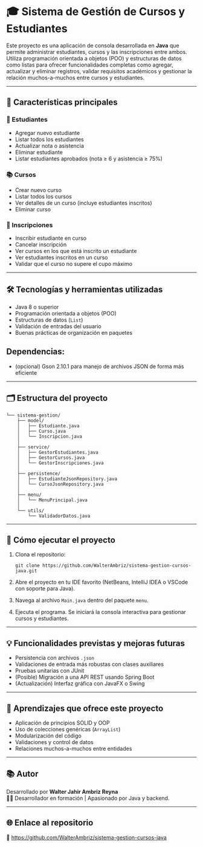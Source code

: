 
# 🎓 Sistema de Gestión de Cursos y Estudiantes

Este proyecto es una aplicación de consola desarrollada en **Java** que permite administrar estudiantes, cursos y las inscripciones entre ambos. Utiliza programación orientada a objetos (POO) y estructuras de datos como listas para ofrecer funcionalidades completas como agregar, actualizar y eliminar registros, validar requisitos académicos y gestionar la relación muchos-a-muchos entre cursos y estudiantes.

---

## 📌 Características principales

### 👤 Estudiantes
- Agregar nuevo estudiante
- Listar todos los estudiantes
- Actualizar nota o asistencia
- Eliminar estudiante
- Listar estudiantes aprobados (nota ≥ 6 y asistencia ≥ 75%)

### 📚 Cursos
- Crear nuevo curso
- Listar todos los cursos
- Ver detalles de un curso (incluye estudiantes inscritos)
- Eliminar curso

### 🔗 Inscripciones
- Inscribir estudiante en curso
- Cancelar inscripción
- Ver cursos en los que está inscrito un estudiante
- Ver estudiantes inscritos en un curso
- Validar que el curso no supere el cupo máximo

---

## 🛠️ Tecnologías y herramientas utilizadas

- Java 8 o superior
- Programación orientada a objetos (POO)
- Estructuras de datos (`List`)
- Validación de entradas del usuario
- Buenas prácticas de organización en paquetes

## Dependencias:
- (opcional) Gson 2.10.1 para manejo de archivos JSON de forma más eficiente

---

## 🗂️ Estructura del proyecto
```
└── sistema-gestion/
    ├── model/        
    │   ├── Estudiante.java
    │   ├── Curso.java
    │   └── Inscripcion.java
    │
    ├── service/
    │   ├── GestorEstudiantes.java
    │   ├── GestorCursos.java
    │   └── GestorInscripciones.java
    │
    ├── persistence/
    │   ├── EstudianteJsonRepository.java
    │   └── CursoJsonRepository.java
    │
    ├── menu/
    │   └── MenuPrincipal.java
    │
    └── utils/
        └── ValidadorDatos.java
```
---

## 🚀 Cómo ejecutar el proyecto

1. Clona el repositorio:
   ```
   git clone https://github.com/WalterAmbriz/sistema-gestion-cursos-java.git
   ```
3. Abre el proyecto en tu IDE favorito (NetBeans, IntelliJ IDEA o VSCode con soporte para Java).

4. Navega al archivo `Main.java` dentro del paquete `menu`.

5. Ejecuta el programa. Se iniciará la consola interactiva para gestionar cursos y estudiantes.

---

## 💡 Funcionalidades previstas y mejoras futuras

- Persistencia con archivos `.json`
- Validaciones de entrada más robustas con clases auxiliares
- Pruebas unitarias con JUnit
- (Posible) Migración a una API REST usando Spring Boot
- (Actualización) Interfaz gráfica con JavaFX o Swing

---

## 🧠 Aprendizajes que ofrece este proyecto

- Aplicación de principios SOLID y OOP
- Uso de colecciones genéricas (`ArrayList`)
- Modularización del código
- Validaciones y control de datos
- Relaciones muchos-a-muchos entre entidades

---

## 📚 Autor

Desarrollado por **Walter Jahir Ambriz Reyna**  
👨‍💻 Desarrollador en formación | Apasionado por Java y backend.

---

## 🌐 Enlace al repositorio

🔗 https://github.com/WalterAmbriz/sistema-gestion-cursos-java
